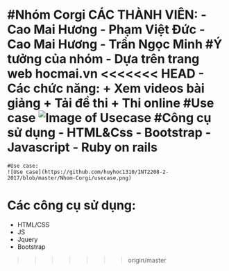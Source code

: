 #Nhóm Corgi
CÁC THÀNH VIÊN:
	- Cao Mai Hương
	- Phạm Việt Đức
	- Cao Mai Hương
	- Trần Ngọc Minh
#Ý tưởng của nhóm
	- Dựa trên trang web hocmai.vn
<<<<<<< HEAD
	- Các chức năng:
		+ Xem videos bài giảng
		+ Tải đề thi
		+ Thi online
#Use case
	![Image of Usecase](https://github.com/huyhoc1310/INT2208-2-2017/blob/master/Nhom-Corgi/usecase.png)
#Công cụ sử dụng
	- HTML&Css
	- Bootstrap
	- Javascript
	- Ruby on rails
=======
	#Use case:
	![Use case](https://github.com/huyhoc1310/INT2208-2-2017/blob/master/Nhom-Corgi/usecase.png)

# Các công cụ sử dụng:
  - HTML/CSS
  - JS
  - Jquery
  - Bootstrap
 

>>>>>>> origin/master
